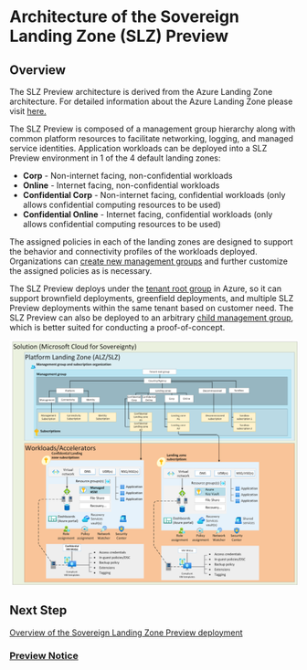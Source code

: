 # Architecture of the Sovereign Landing Zone (SLZ) Preview

## Overview

The SLZ Preview architecture is derived from the Azure Landing Zone architecture. For detailed information about the Azure Landing Zone please visit [here.](https://learn.microsoft.com/azure/cloud-adoption-framework/ready/landing-zone/)

The SLZ Preview is composed of a management group hierarchy along with common platform resources to facilitate networking, logging, and managed service identities. Application workloads can be deployed into a SLZ Preview environment in 1 of the 4 default landing zones:

- **Corp** - Non-internet facing, non-confidential workloads
- **Online** - Internet facing, non-confidential workloads
- **Confidential Corp** - Non-internet facing, confidential workloads (only allows confidential computing resources to be used)
- **Confidential Online** - Internet facing, confidential workloads (only allows confidential computing resources to be used)

The assigned policies in each of the landing zones are designed to support the behavior and connectivity profiles of the workloads deployed. Organizations can [create new management groups](scenarios/Expanding-SLZ-ManagementGroups.md) and further customize the assigned policies as is necessary.

The SLZ Preview deploys under the [tenant root group](https://learn.microsoft.com/azure/governance/management-groups/overview#root-management-group-for-each-directory) in Azure, so it can support brownfield deployments, greenfield deployments, and multiple SLZ Preview deployments within the same tenant based on customer need. The SLZ Preview can also be deployed to an arbitrary [child management group](scenarios/Piloting-SLZ.md), which is better suited for conducting a proof-of-concept.

![SLZ Preview Architecture Diagram](images/sovereign-scale-architecture.png)

## Next Step

[Overview of the Sovereign Landing Zone Preview deployment](03-Deployment-Overview.md)

### [Preview Notice](./PREVIEW.md)
